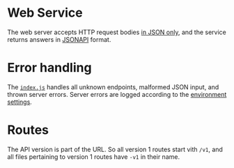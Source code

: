 # Web Service

The web server accepts HTTP request bodies [in JSON only](schemas/readme.md), and the service returns answers in [JSONAPI](http://jsonapi.org) format.

# Error handling

The [`index.js`](index.js) handles all unknown endpoints, malformed JSON input, and thrown server errors.  Server errors are logged according to the [environment settings](../../README.md).

# Routes

The API version is part of the URL.  So all version 1 routes start vith `/v1`, and all files pertaining to version 1 routes have `-v1` in their name.

